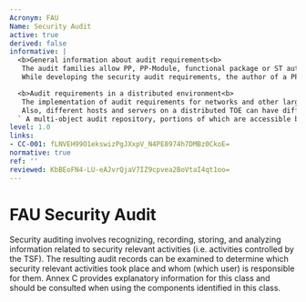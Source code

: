 ```yaml
---
Acronym: FAU
Name: Security Audit
active: true
derived: false
informative: |
  <b>General information about audit requirements<b>
   The audit families allow PP, PP-Module, functional package or ST authors the ability to define requirements for monitoring user activities and, in some cases, detecting real, possible, or imminent violations of the enforcement of the SFRs. The TOE's security audit functions are defined to help monitor security-relevant events, and act as a deterrent against security violations. The requirements of the audit families refer to functions that include audit data protection, record format, and event selection, as well as analysis tools, violation alarms, and real-time analysis. The audit records may be presented in human-readable format either directly or indirectly or both.
   While developing the security audit requirements, the author of a PP, PP-Module, functional package or ST should take note of the inter-relationships among the audit families and components. The potential exists to specify a set of audit requirements that conform with the family/component dependencies lists, while at the same time resulting in a deficient audit function.

  <b>Audit requirements in a distributed environment<b>
   The implementation of audit requirements for networks and other large systems can differ significantly from those needed for stand-alone systems. Larger, more complex, and active systems require more thought concerning which audit data to collect and how this can be managed, due to the lowered feasibility of interpreting (or even storing) what gets collected. The traditional notion of a time-ordered list, set of records or 'trail' of audited events is not always applicable in a global asynchronous network with many arbitrary events occurring at once.
   Also, different hosts and servers on a distributed TOE can have differing naming policies and values. Further, the use of symbolic names for audit review requires a net-wide convention to avoid redundancies and 'name clashes.`
  ` A multi-object audit repository, portions of which are accessible by a potentially wide variety of authorized users, are usually required if audit repositories are to serve a useful function in distributed systems. Finally, misuse of authority by authorized users can be addressed by systematically avoiding local storage of audit data pertaining to administrator actions.
level: 1.0
links:
- CC-001: fLNVEH99O1ekswizPgJXxpV_N4PE8974h7DMBz0CkoE=
normative: true
ref: ''
reviewed: KbBEoFN4-LU-eAJvrQjaV7IZ9cpvea2BoVtaI4qt1oo=
---
```


# FAU Security Audit

Security auditing involves recognizing, recording, storing, and analyzing information related to security relevant activities (i.e. activities controlled by the TSF). The resulting audit records can be examined to determine which security relevant activities took place and whom (which user) is responsible for them. Annex C provides explanatory information for this class and should be consulted when using the components identified in this class.